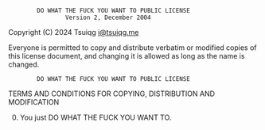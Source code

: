             DO WHAT THE FUCK YOU WANT TO PUBLIC LICENSE
                    Version 2, December 2004

 Copyright (C) 2024 Tsuiqg <i@tsuiqg.me>

 Everyone is permitted to copy and distribute verbatim or modified
 copies of this license document, and changing it is allowed as long
 as the name is changed.

            DO WHAT THE FUCK YOU WANT TO PUBLIC LICENSE
   TERMS AND CONDITIONS FOR COPYING, DISTRIBUTION AND MODIFICATION

  0. You just DO WHAT THE FUCK YOU WANT TO.
